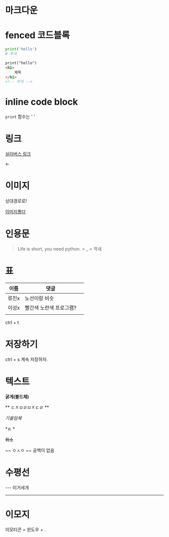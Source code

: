 # 마크다운







# fenced 코드블록

``` python
print('hello')
# 주석
```

```html
print("hello")
<h1>
    제목
</h1>
<!-- 주석 -->
```





# inline code block

`print` 함수는  ' '







# 링크

[실라버스 링크](https://syllaverse.com)

[]()   <-



# 이미지

상대경로로!

[이미지폴더](./images/ㅂㄴㅂㄴ.png)





# 인용문

> Life is short, you need python. > _ < 꺽새



# 표

| 이름  | 댓글                    |      |
| ----- | ----------------------- | ---- |
| 류진x | 노선이랑 비슷           |      |
| 이성x | 빨간색 노란색 프로그램? |      |
|       |                         |      |

ctrl + t

# 저장하기

ctrl + s 계속 저장하자.



# 텍스트

**굵게(볼드체)**

** ㄷㅈㅁㄹㅁㅈㄷㄹ **

*기울임체*

*ㄸ  *

~~취소~~

~~  ㅇㅅㅇ ~~ 공백이 없음

# 수평선

--- 이거세개

---



# 이모지

이모티콘 = 윈도우 + .

